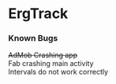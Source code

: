 # ErgTrack



### Known Bugs
~~AdMob Crashing app~~ <br/>
Fab crashing main activity <br/>
Intervals do not work correctly <br/>
